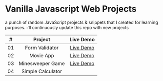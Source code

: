 # Vanilla Javascript Web Projects
a punch of random JavaScript projects &amp; snippets that I created for learning purposes.
i'll continuously update this repo with new projects 

| **#** |   **Project**  |                                     **Live Demo**                                    |
|:-----:|:--------------:|:------------------------------------------------------------------------------------:|
| 01    | Form Validator | <a href="https://khaled-form-validation.netlify.app//" target="_blank">Live Demo</a> |
| 02    | Movie App      | <a href="https://khaled-movie-app.netlify.app//" target="_blank">Live Demo</a> |
| 03    | Minesweeper Game | <a href="https://khaled-minesweeper.netlify.app/" target="_blank">Live Demo</a> |
| 04    | Simple Calculator |  |

